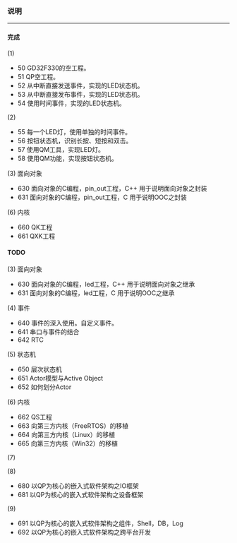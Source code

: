 ### 说明
-------
#### 完成
(1)
+ 50 GD32F330的空工程。
+ 51 QP空工程。
+ 52 从中断直接发送事件，实现的LED状态机。
+ 53 从中断直接发布事件，实现的LED状态机。
+ 54 使用时间事件，实现的LED状态机。

(2)
+ 55 每一个LED灯，使用单独的时间事件。
+ 56 按钮状态机，识别长按、短按和双击。
+ 57 使用QM工具，实现LED灯。
+ 58 使用QM功能，实现按钮状态机。

(3) 面向对象
+ 630 面向对象的C编程，pin_out工程，C++
    用于说明面向对象之封装
+ 631 面向对象的C编程，pin_out工程，C
    用于说明OOC之封装

(6) 内核
+ 660 QK工程
+ 661 QXK工程

#### TODO
(3) 面向对象
+ 630 面向对象的C编程，led工程，C++
    用于说明面向对象之继承
+ 631 面向对象的C编程，led工程，C
    用于说明OOC之继承

(4) 事件
+ 640 事件的深入使用。自定义事件。
+ 641 串口与事件的结合
+ 642 RTC

(5) 状态机
+ 650 层次状态机
+ 651 Actor模型与Active Object
+ 652 如何划分Actor

(6) 内核
+ 662 QS工程
+ 663 向第三方内核（FreeRTOS）的移植
+ 664 向第三方内核（Linux）的移植
+ 665 向第三方内核（Win32）的移植

(7)


(8)
+ 680 以QP为核心的嵌入式软件架构之IO框架
+ 681 以QP为核心的嵌入式软件架构之设备框架

(9)
+ 691 以QP为核心的嵌入式软件架构之组件，Shell，DB，Log
+ 692 以QP为核心的嵌入式软件架构之跨平台开发
